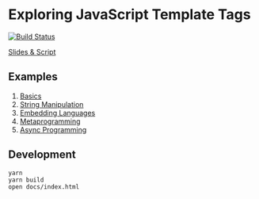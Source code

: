 # Exploring JavaScript Template Tags

[![Build Status](https://travis-ci.com/hachibu/exploring-javascript-template-tags.svg?branch=master)](https://travis-ci.com/hachibu/exploring-javascript-template-tags)

[Slides & Script](https://hachibu.github.io/exploring-javascript-template-tags/)

## Examples

1. [Basics](/src/examples/1-basics/)
2. [String Manipulation](/src/examples/2-string-manipulation/)
3. [Embedding Languages](/src/examples/3-embedding-languages/)
4. [Metaprogramming](/src/examples/4-metaprogramming/)
5. [Async Programming](/src/examples/5-async-programming/)

## Development

    yarn
    yarn build
    open docs/index.html
